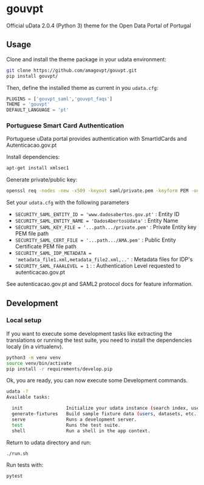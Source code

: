 # gouvpt

Official uData 2.0.4 (Python 3) theme for the Open Data Portal of Portugal

## Usage

Clone and install the theme package in your udata environment:

```bash
git clone https://github.com/amagovpt/gouvpt.git
pip install gouvpt/
```

Then, define the installed theme as current in you `udata.cfg`:

```python
PLUGINS = ['gouvpt_saml','gouvpt_faqs']
THEME = 'gouvpt'
DEFAULT_LANGUAGE = 'pt'
```

### Portuguese Smart Card Authentication

Portuguese uData portal provides authentication with SmartIdCards and Autenticacao.gov.pt

Install dependencies: 

```bash
apt-get install xmlsec1
```

Generate private/public key:
```bash
openssl req -nodes -new -x509 -keyout saml/private.pem -keyform PEM -out saml/AMA.pem -outform PEM
```

Set your `udata.cfg` with the following parameters

- `SECURITY_SAML_ENTITY_ID = 'www.dadosabertos.gov.pt'` : Entity ID
- `SECURITY_SAML_ENTITY_NAME = 'DadosAbertosUdata'` : Entity Name
- `SECURITY_SAML_KEY_FILE = '...path.../private.pem'` : Private Entity key PEM file path
- `SECURITY_SAML_CERT_FILE = '...path.../AMA.pem'` : Public Entity Certificate PEM file path
- `SECURITY_SAML_IDP_METADATA = 'metadata_file1.xml,metadata_file2.xml,..'` : Metadata files for IDP's
- `SECURITY_SAML_FAAALEVEL = 1` : : Authentication Level requested to autenticacao.gov.pt

See autenticacao.gov.pt and SAML2 protocol docs for feature information.

## Development

### Local setup

If you want to execute some development tasks like extracting the translations or running the test suite, you need to install the dependencies localy (in a virtualenv).

```bash
python3 -m venv venv
source venv/bin/activate
pip install -r requirements/develop.pip
```

Ok, you are ready, you can now execute some Development commands.

```bash
udata -?
Available tasks:

  init                Initialize your udata instance (search index, user, etc... )
  generate-fixtures   Build sample fixture data (users, datasets, etc... )
  serve               Runs a development server.
  test                Runs the test suite.
  shell               Run a shell in the app context.

```

Return to udata directory and run:

```bash
./run.sh
```

Run tests with:

```bash
pytest
```
